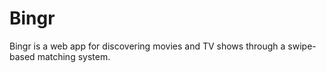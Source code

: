 # Bingr
Bingr is a web app for discovering movies and TV shows through a swipe-based matching system.
